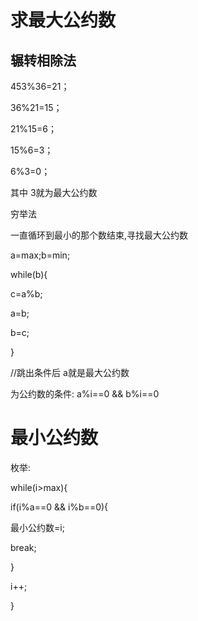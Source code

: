 # 求最大公约数

## 辗转相除法

453%36=21；

36%21=15；

21%15=6；

15%6=3；

6%3=0；

其中 3就为最大公约数

穷举法

一直循环到最小的那个数结束,寻找最大公约数

a=max;b=min;

while(b){

c=a%b;

a=b;

b=c;

}

//跳出条件后 a就是最大公约数

为公约数的条件: a%i==0  &&  b%i==0

# 最小公约数

枚举:

while(i>max){

if(i%a==0 && i%b==0){

最小公约数=i;

break;

}

i++;

}